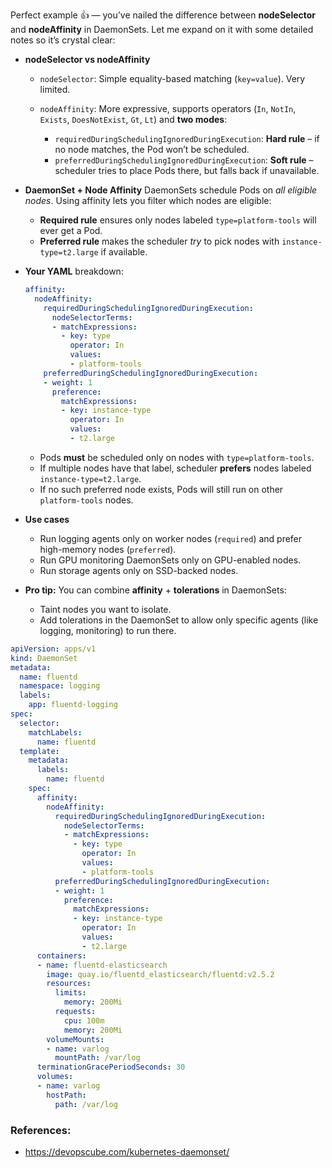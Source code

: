 Perfect example 👍 — you’ve nailed the difference between **nodeSelector** and **nodeAffinity** in DaemonSets. Let me expand on it with some detailed notes so it’s crystal clear:

* **nodeSelector vs nodeAffinity**

  * `nodeSelector`: Simple equality-based matching (`key=value`). Very limited.
  * `nodeAffinity`: More expressive, supports operators (`In`, `NotIn`, `Exists`, `DoesNotExist`, `Gt`, `Lt`) and **two modes**:

    * `requiredDuringSchedulingIgnoredDuringExecution`: **Hard rule** – if no node matches, the Pod won’t be scheduled.
    * `preferredDuringSchedulingIgnoredDuringExecution`: **Soft rule** – scheduler tries to place Pods there, but falls back if unavailable.

* **DaemonSet + Node Affinity**
  DaemonSets schedule Pods on *all eligible nodes*. Using affinity lets you filter which nodes are eligible:

  * **Required rule** ensures only nodes labeled `type=platform-tools` will ever get a Pod.
  * **Preferred rule** makes the scheduler *try* to pick nodes with `instance-type=t2.large` if available.

* **Your YAML** breakdown:

  ```yaml
  affinity:
    nodeAffinity:
      requiredDuringSchedulingIgnoredDuringExecution:
        nodeSelectorTerms:
        - matchExpressions:
          - key: type
            operator: In
            values:
            - platform-tools
      preferredDuringSchedulingIgnoredDuringExecution:
      - weight: 1
        preference:
          matchExpressions:
          - key: instance-type
            operator: In
            values:
            - t2.large
  ```

  * Pods **must** be scheduled only on nodes with `type=platform-tools`.
  * If multiple nodes have that label, scheduler **prefers** nodes labeled `instance-type=t2.large`.
  * If no such preferred node exists, Pods will still run on other `platform-tools` nodes.

* **Use cases**

  * Run logging agents only on worker nodes (`required`) and prefer high-memory nodes (`preferred`).
  * Run GPU monitoring DaemonSets only on GPU-enabled nodes.
  * Run storage agents only on SSD-backed nodes.

* **Pro tip:**
  You can combine **affinity** + **tolerations** in DaemonSets:

  * Taint nodes you want to isolate.
  * Add tolerations in the DaemonSet to allow only specific agents (like logging, monitoring) to run there.

```yaml
apiVersion: apps/v1
kind: DaemonSet
metadata:
  name: fluentd
  namespace: logging
  labels:
    app: fluentd-logging
spec:
  selector:
    matchLabels:
      name: fluentd
  template:
    metadata:
      labels:
        name: fluentd
    spec:
      affinity:
        nodeAffinity:
          requiredDuringSchedulingIgnoredDuringExecution:
            nodeSelectorTerms:
            - matchExpressions:
              - key: type
                operator: In
                values:
                - platform-tools
          preferredDuringSchedulingIgnoredDuringExecution:
          - weight: 1
            preference:
              matchExpressions:
              - key: instance-type
                operator: In
                values:
                - t2.large
      containers:
      - name: fluentd-elasticsearch
        image: quay.io/fluentd_elasticsearch/fluentd:v2.5.2
        resources:
          limits:
            memory: 200Mi
          requests:
            cpu: 100m
            memory: 200Mi
        volumeMounts:
        - name: varlog
          mountPath: /var/log
      terminationGracePeriodSeconds: 30
      volumes:
      - name: varlog
        hostPath:
          path: /var/log
```

### References:
- https://devopscube.com/kubernetes-daemonset/
